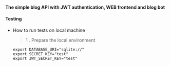 #### The simple blog API with JWT authentication, WEB frontend and blog bot

#### Testing
- How to run tests on local machine

  >1 . Prepare the local environment
     ```shell
    export DATABASE_URI="sqlite://"
    export SECRET_KEY="test"
    export JWT_SECRET_KEY="test"
     ```
